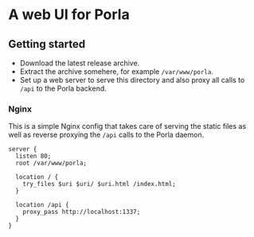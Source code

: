 # A web UI for Porla

## Getting started

 * Download the latest release archive.
 * Extract the archive somehere, for example `/var/www/porla`.
 * Set up a web server to serve this directory and also proxy all calls to `/api`
   to the Porla backend.

### Nginx

This is a simple Nginx config that takes care of serving the static files as
well as reverse proxying the `/api` calls to the Porla daemon.

```
server {
  listen 80;
  root /var/www/porla;

  location / {
    try_files $uri $uri/ $uri.html /index.html;
  }

  location /api {
    proxy_pass http://localhost:1337;
  }
}
```
